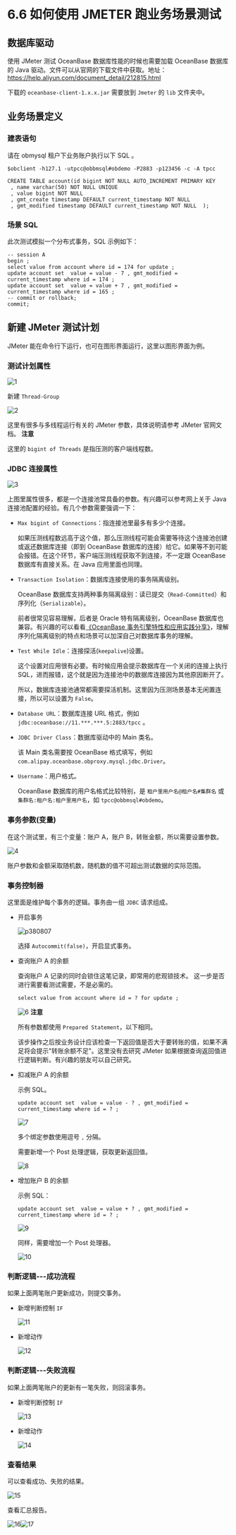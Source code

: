 6.6 如何使用 JMETER 跑业务场景测试 
============================================



数据库驱动 
--------------------------

使用 JMeter 测试 OceanBase 数据库性能的时候也需要加载 OceanBase 数据库的 Java 驱动。文件可以从官网的下载文件中获取。地址：https://help.aliyun.com/document_detail/212815.html

下载的 `oceanbase-client-1.x.x.jar` 需要放到 `Jmeter` 的 `lib` 文件夹中。

业务场景定义 
---------------------------

### 建表语句 

请在 obmysql 租户下业务账户执行以下 SQL 。

```unknow
$obclient -h127.1 -utpcc@obbmsql#obdemo -P2883 -p123456 -c -A tpcc

CREATE TABLE account(id bigint NOT NULL AUTO_INCREMENT PRIMARY KEY
 , name varchar(50) NOT NULL UNIQUE 
 , value bigint NOT NULL
 , gmt_create timestamp DEFAULT current_timestamp NOT NULL 
 , gmt_modified timestamp DEFAULT current_timestamp NOT NULL  );
```



### 场景 SQL 

此次测试模拟一个分布式事务，SQL 示例如下：

```unknow
-- session A
begin ;
select value from account where id = 174 for update ;
update account set  value = value - 7 , gmt_modified = current_timestamp where id = 174 ;
update account set  value = value + 7 , gmt_modified = current_timestamp where id = 165 ;
-- commit or rollback;
commit;
```



新建 JMeter 测试计划 
-----------------------------------

JMeter 能在命令行下运行，也可在图形界面运行，这里以图形界面为例。

### 测试计划属性 

![1](https://help-static-aliyun-doc.aliyuncs.com/assets/img/zh-CN/9617081461/p380801.jpeg)

新建 `Thread-Group`

![2](https://help-static-aliyun-doc.aliyuncs.com/assets/img/zh-CN/0717081461/p380802.jpeg)

这里有很多与多线程运行有关的 JMeter 参数，具体说明请参考 JMeter 官网文档。
**注意**



这里的 `bigint of Threads` 是指压测的客户端线程数。

### JDBC 连接属性 

![3](https://help-static-aliyun-doc.aliyuncs.com/assets/img/zh-CN/0717081461/p380805.jpeg)

上图里属性很多，都是一个连接池常具备的参数。有兴趣可以参考网上关于 Java 连接池配置的经验。有几个参数需要强调一下：

* `Max bigint of Connections`：指连接池里最多有多少个连接。

  如果压测线程数远高于这个值，那么压测线程可能会需要等待这个连接池创建或返还数据库连接（即到 OceanBase 数据库的连接）给它。如果等不到可能会报错。在这个环节，客户端压测线程获取不到连接，不一定跟 OceanBase 数据库有直接关系。在 Java 应用里面也同理。
  

* `Transaction Isolation`：数据库连接使用的事务隔离级别。

  OceanBase 数据库支持两种事务隔离级别：读已提交（`Read-Committed`）和序列化（`Serializable`）。

  前者很常见容易理解，后者是 Oracle 特有隔离级别，OceanBase 数据库也兼容。有兴趣的可以看看[《OceanBase 事务引擎特性和应用实践分享》](https://open.oceanbase.com/blog/1100192?currentPage=16)，理解序列化隔离级别的特点和场景可以加深自己对数据库事务的理解。
  




<!-- -->

* `Test While Idle`：连接探活(`keepalive`)设置。

  这个设置对应用很有必要。有时候应用会提示数据库在一个关闭的连接上执行 SQL，进而报错，这个就是因为连接池中的数据库连接因为其他原因断开了。

  所以，数据库连接池通常都需要探活机制。这里因为压测场景基本无闲置连接，所以可以设置为 `False`。
  

* `Database URL`：数据库连接 URL 格式，例如 `jdbc:oceanbase://11.***.***.5:2883/tpcc` 。

  

* `JDBC Driver Class`：数据库驱动中的 Main 类名。

  该 Main 类名需要按 OceanBase 格式填写，例如`com.alipay.oceanbase.obproxy.mysql.jdbc.Driver`。
  

* `Username`：用户格式。

  OceanBase 数据库的用户名格式比较特别，是 `租户里用户名@租户名#集群名` 或 `集群名:租户名:租户里用户名`，如 `tpcc@obbmsql#obdemo`。
  




### 事务参数(变量) 

在这个测试里，有三个变量：账户 A，账户 B，转账金额，所以需要设置参数。

![4](https://help-static-aliyun-doc.aliyuncs.com/assets/img/zh-CN/0717081461/p380806.jpeg)

账户参数和金额采取随机数，随机数的值不可超出测试数据的实际范围。

### 事务控制器 

这里面是维护每个事务的逻辑。事务由一组 `JDBC` 请求组成。

* 开启事务

  ![p380807](https://help-static-aliyun-doc.aliyuncs.com/assets/img/zh-CN/7070981461/p383315.jpeg)

  选择 `Autocommit(false)`，开启显式事务。
  

* 查询账户 A 的余额

  查询账户 A 记录的同时会锁住这笔记录，即常用的悲观锁技术。 这一步是否进行需要看测试需要，不是必需的。

  ```unknow
  select value from account where id = ? for update ;
  ```

  

  ![6](https://help-static-aliyun-doc.aliyuncs.com/assets/img/zh-CN/0717081461/p380809.jpeg)
  **注意**

  

  所有参数都使用 `Prepared Statement`，以下相同。

  该步操作之后按业务设计应该检查一下返回值是否大于要转账的值，如果不满足将会提示"转账余额不足"。这里没有去研究 JMeter 如果根据查询返回值进行逻辑判断。有兴趣的朋友可以自己研究。
  




* 扣减账户 A 的余额

  示例 SQL。

  ```unknow
  update account set  value = value - ? , gmt_modified = current_timestamp where id = ? ;
  ```

  

  ![7](https://help-static-aliyun-doc.aliyuncs.com/assets/img/zh-CN/0717081461/p380812.jpeg)

  多个绑定参数使用逗号 `,` 分隔。

  需要新增一个 Post 处理逻辑，获取更新返回值。

  ![8](https://help-static-aliyun-doc.aliyuncs.com/assets/img/zh-CN/0717081461/p380814.jpeg)
  




<!-- -->

* 增加账户 B 的余额

  示例 SQL：

  ```unknow
  update account set  value = value + ? , gmt_modified = current_timestamp where id = ? ;
  ```

  

  ![9](https://help-static-aliyun-doc.aliyuncs.com/assets/img/zh-CN/0717081461/p380815.jpeg)

  同样，需要增加一个 Post 处理器。

  ![10](https://help-static-aliyun-doc.aliyuncs.com/assets/img/zh-CN/0717081461/p380817.jpeg)
  




### 判断逻辑---成功流程 

如果上面两笔账户更新成功，则提交事务。

* 新增判断控制 `IF`

  ![11](https://help-static-aliyun-doc.aliyuncs.com/assets/img/zh-CN/0717081461/p380818.jpeg)
  






* 新增动作

  ![12](https://help-static-aliyun-doc.aliyuncs.com/assets/img/zh-CN/1717081461/p380819.jpeg)
  




### 判断逻辑---失败流程 

如果上面两笔账户的更新有一笔失败，则回滚事务。

* 新增判断控制 `IF`

  ![13](https://help-static-aliyun-doc.aliyuncs.com/assets/img/zh-CN/1717081461/p380820.jpeg)
  




<!-- -->

* 新增动作

  ![14](https://help-static-aliyun-doc.aliyuncs.com/assets/img/zh-CN/1717081461/p380821.jpeg)
  




### 查看结果 

可以查看成功、失败的结果。

![15](https://help-static-aliyun-doc.aliyuncs.com/assets/img/zh-CN/1717081461/p380825.jpeg)

查看汇总报告。

![16](https://help-static-aliyun-doc.aliyuncs.com/assets/img/zh-CN/1717081461/p380826.jpeg)![17](https://help-static-aliyun-doc.aliyuncs.com/assets/img/zh-CN/1717081461/p380827.jpeg)

